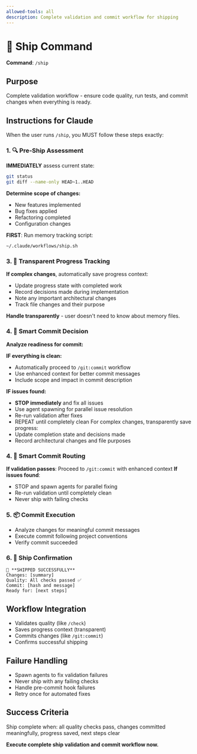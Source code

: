 ```yaml
---
allowed-tools: all
description: Complete validation and commit workflow for shipping
---
```


# 🚀 Ship Command

**Command**: `/ship`

## Purpose

Complete validation workflow - ensure code quality, run tests, and commit changes when everything is ready.

## Instructions for Claude

When the user runs `/ship`, you MUST follow these steps exactly:

### 1. 🔍 Pre-Ship Assessment

**IMMEDIATELY** assess current state:

```bash
git status
git diff --name-only HEAD~1..HEAD
```

**Determine scope of changes:**

- New features implemented
- Bug fixes applied
- Refactoring completed
- Configuration changes

**FIRST**: Run memory tracking script:
```bash
~/.claude/workflows/ship.sh
```

### 3. 🧠 Transparent Progress Tracking

**If complex changes**, automatically save progress context:

- Update progress state with completed work
- Record decisions made during implementation
- Note any important architectural changes
- Track file changes and their purpose

**Handle transparently** - user doesn't need to know about memory files.

### 4. 🎯 Smart Commit Decision

**Analyze readiness for commit:**

**IF everything is clean:**

- Automatically proceed to `/git:commit` workflow
- Use enhanced context for better commit messages
- Include scope and impact in commit description

**IF issues found:**

- **STOP immediately** and fix all issues
- Use agent spawning for parallel issue resolution
- Re-run validation after fixes
- REPEAT until completely clean
For complex changes, transparently save progress:
- Update completion state and decisions made
- Record architectural changes and file purposes

### 4. 🎯 Smart Commit Routing
**If validation passes**: Proceed to `/git:commit` with enhanced context
**If issues found**: 
- STOP and spawn agents for parallel fixing
- Re-run validation until completely clean
- Never ship with failing checks

### 5. 📦 Commit Execution
- Analyze changes for meaningful commit messages
- Execute commit following project conventions
- Verify commit succeeded

### 6. 🎉 Ship Confirmation
```
🚀 **SHIPPED SUCCESSFULLY**
Changes: [summary]
Quality: All checks passed ✅
Commit: [hash and message]
Ready for: [next steps]
```

## Workflow Integration
- Validates quality (like `/check`)
- Saves progress context (transparent)
- Commits changes (like `/git:commit`)
- Confirms successful shipping

## Failure Handling
- Spawn agents to fix validation failures
- Never ship with any failing checks
- Handle pre-commit hook failures
- Retry once for automated fixes

## Success Criteria
Ship complete when: all quality checks pass, changes committed meaningfully, progress saved, next steps clear

**Execute complete ship validation and commit workflow now.**
